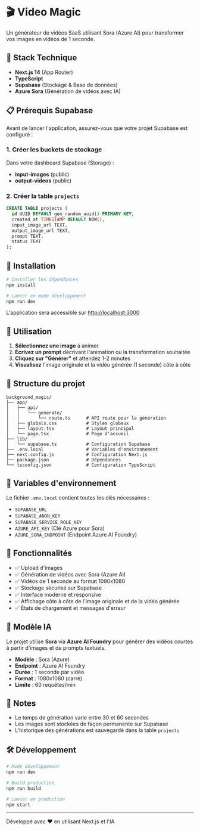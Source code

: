 # 🎬 Video Magic

Un générateur de vidéos SaaS utilisant Sora (Azure AI) pour transformer vos images en vidéos de 1 seconde.

## 🚀 Stack Technique

- **Next.js 14** (App Router)
- **TypeScript**
- **Supabase** (Stockage & Base de données)
- **Azure Sora** (Génération de vidéos avec IA)

## 📋 Prérequis Supabase

Avant de lancer l'application, assurez-vous que votre projet Supabase est configuré :

### 1. Créer les buckets de stockage

Dans votre dashboard Supabase (Storage) :

- **input-images** (public)
- **output-videos** (public)

### 2. Créer la table `projects`

```sql
CREATE TABLE projects (
  id UUID DEFAULT gen_random_uuid() PRIMARY KEY,
  created_at TIMESTAMP DEFAULT NOW(),
  input_image_url TEXT,
  output_image_url TEXT,
  prompt TEXT,
  status TEXT
);
```

## 🔧 Installation

```bash
# Installer les dépendances
npm install

# Lancer en mode développement
npm run dev
```

L'application sera accessible sur [http://localhost:3000](http://localhost:3000)

## 🎯 Utilisation

1. **Sélectionnez une image** à animer
2. **Écrivez un prompt** décrivant l'animation ou la transformation souhaitée
3. **Cliquez sur "Générer"** et attendez 1-2 minutes
4. **Visualisez** l'image originale et la vidéo générée (1 seconde) côte à côte

## 📁 Structure du projet

```
background_magic/
├── app/
│   ├── api/
│   │   └── generate/
│   │       └── route.ts      # API route pour la génération
│   ├── globals.css           # Styles globaux
│   ├── layout.tsx            # Layout principal
│   └── page.tsx              # Page d'accueil
├── lib/
│   └── supabase.ts           # Configuration Supabase
├── .env.local                # Variables d'environnement
├── next.config.js            # Configuration Next.js
├── package.json              # Dépendances
└── tsconfig.json             # Configuration TypeScript
```

## 🔑 Variables d'environnement

Le fichier `.env.local` contient toutes les clés nécessaires :

- `SUPABASE_URL`
- `SUPABASE_ANON_KEY`
- `SUPABASE_SERVICE_ROLE_KEY`
- `AZURE_API_KEY` (Clé Azure pour Sora)
- `AZURE_SORA_ENDPOINT` (Endpoint Azure AI Foundry)

## 🎨 Fonctionnalités

- ✅ Upload d'images
- ✅ Génération de vidéos avec Sora (Azure AI)
- ✅ Vidéos de 1 seconde au format 1080x1080
- ✅ Stockage sécurisé sur Supabase
- ✅ Interface moderne et responsive
- ✅ Affichage côte à côte de l'image originale et de la vidéo générée
- ✅ États de chargement et messages d'erreur

## 🤖 Modèle IA

Le projet utilise **Sora** via **Azure AI Foundry** pour générer des vidéos courtes à partir d'images et de prompts textuels.

- **Modèle** : Sora (Azure)
- **Endpoint** : Azure AI Foundry
- **Durée** : 1 seconde par vidéo
- **Format** : 1080x1080 (carré)
- **Limite** : 60 requêtes/min

## 📝 Notes

- Le temps de génération varie entre 30 et 60 secondes
- Les images sont stockées de façon permanente sur Supabase
- L'historique des générations est sauvegardé dans la table `projects`

## 🛠️ Développement

```bash
# Mode développement
npm run dev

# Build production
npm run build

# Lancer en production
npm start
```

---

Développé avec ❤️ en utilisant Next.js et l'IA
